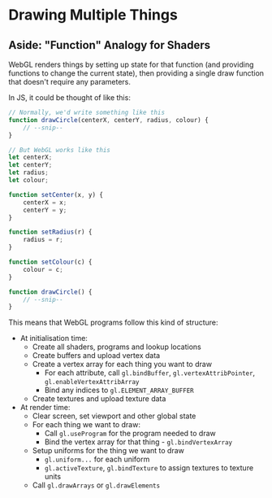 # Drawing Multiple Things

## Aside: "Function" Analogy for Shaders

WebGL renders things by setting up state for that function (and providing functions to change the current state), then
providing a single draw function that doesn't require any parameters.

In JS, it could be thought of like this:

```js
// Normally, we'd write something like this
function drawCircle(centerX, centerY, radius, colour) {
    // --snip--
}

// But WebGL works like this
let centerX;
let centerY;
let radius;
let colour;

function setCenter(x, y) {
    centerX = x;
    centerY = y;
}

function setRadius(r) {
    radius = r;
}

function setColour(c) {
    colour = c;
}

function drawCircle() {
    // --snip--
}
```

This means that WebGL programs follow this kind of structure:

- At initialisation time:
  - Create all shaders, programs and lookup locations
  - Create buffers and upload vertex data
  - Create a vertex array for each thing you want to draw
    - For each attribute, call `gl.bindBuffer`, `gl.vertexAttribPointer`, `gl.enableVertexAttribArray`
    - Bind any indices to `gl.ELEMENT_ARRAY_BUFFER`
  - Create textures and upload texture data
- At render time:
  - Clear screen, set viewport and other global state
  - For each thing we want to draw:
    - Call `gl.useProgram` for the program needed to draw
    - Bind the vertex array for that thing - `gl.bindVertexArray`
  - Setup uniforms for the thing we want to draw
    - `gl.uniform...` for each uniform
    - `gl.activeTexture`, `gl.bindTexture` to assign textures to texture units
  - Call `gl.drawArrays` or `gl.drawElements`

